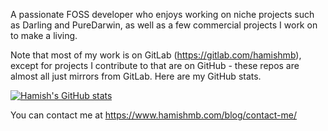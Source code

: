 A passionate FOSS developer who enjoys working on niche projects such as Darling and PureDarwin, as well as a few commercial projects I work on to make a living.

Note that most of my work is on GitLab (https://gitlab.com/hamishmb), except for projects I contribute to that are on GitHub - these repos are almost all just mirrors from GitLab. Here are my GitHub stats.

<a href="https://github.com/anuraghazra/github-readme-stats">
  <img src="https://github-readme-stats.vercel.app/api?username=hamishmb&count_private=true&show_icons=true" alt="Hamish's GitHub stats" />
</a>

You can contact me at <a href="https://www.hamishmb.com/blog/contact-me/" target="_blank" rel="noopener">https://www.hamishmb.com/blog/contact-me/</a>
